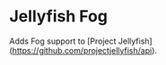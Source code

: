 Jellyfish Fog
=======
Adds Fog support to [Project Jellyfish] (https://github.com/projectjellyfish/api).
